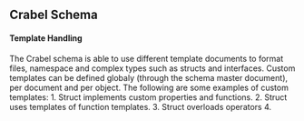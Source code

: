 <h2>Crabel Schema</h2>

<h4>Template Handling</h4>
The Crabel schema is able to use different template documents to format 
files, namespace and complex types such as structs and interfaces. Custom
templates can be defined globaly (through the schema master document), per
document and per object. The following are some examples of custom 
templates:
1. Struct implements custom properties and functions.
2. Struct uses templates of function templates.
3. Struct overloads operators
4. 
